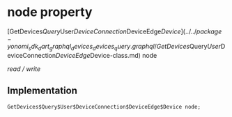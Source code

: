


# node property






[GetDevices$Query$User$DeviceConnection$DeviceEdge$Device](../../package-yonomi_sdk_dart_graphql_devices_devices_query.graphql/GetDevices$Query$User$DeviceConnection$DeviceEdge$Device-class.md) node
  
_read / write_






## Implementation

```dart
GetDevices$Query$User$DeviceConnection$DeviceEdge$Device node;


```







